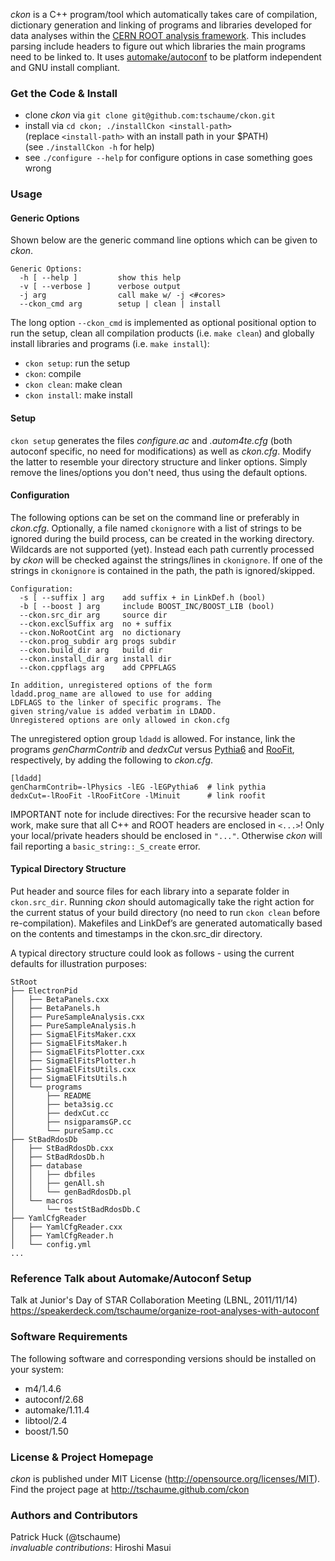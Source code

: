 *ckon* is a C++ program/tool which automatically takes care of
compilation, dictionary generation and linking of programs and libraries
developed for data analyses within the [CERN ROOT analysis
framework](http://root.cern.ch). This includes parsing include headers to
figure out which libraries the main programs need to be linked to. It uses
[automake/autoconf](http://www.gnu.org/software/autoconf/) to be platform
independent and GNU install compliant.

### Get the Code & Install

- clone *ckon* via ```git clone git@github.com:tschaume/ckon.git```
- install via ```cd ckon; ./installCkon <install-path>```  
  (replace ```<install-path>``` with an install path in your $PATH)  
  (see ```./installCkon -h``` for help)
- see ```./configure --help``` for configure options in case something goes
  wrong

### Usage

#### Generic Options

Shown below are the generic command line options which can be given to *ckon*.

```
Generic Options:
  -h [ --help ]         show this help
  -v [ --verbose ]      verbose output
  -j arg                call make w/ -j <#cores>
  --ckon_cmd arg        setup | clean | install
```

The long option ```--ckon_cmd``` is implemented as optional positional option
to run the setup, clean all compilation products (i.e. ```make clean```) and
globally install libraries and programs (i.e. ```make install```):

- ```ckon setup```: run the setup
- ```ckon```: compile
- ```ckon clean```: make clean
- ```ckon install```: make install

#### Setup
```ckon setup``` generates the files *configure.ac* and *.autom4te.cfg* (both
autoconf specific, no need for modifications) as well as *ckon.cfg*. Modify
the latter to resemble your directory structure and linker options. Simply
remove the lines/options you don't need, thus using the default options.

#### Configuration
The following options can be set on the command line or preferably in
*ckon.cfg*. Optionally, a file named ```ckonignore``` with a list of strings to
be ignored during the build process, can be created in the working directory.
Wildcards are not supported (yet). Instead each path currently processed by
*ckon* will be checked against the strings/lines in ```ckonignore```. If one of
the strings in ```ckonignore``` is contained in the path, the path is
ignored/skipped.

```
Configuration:
  -s [ --suffix ] arg    add suffix + in LinkDef.h (bool)
  -b [ --boost ] arg     include BOOST_INC/BOOST_LIB (bool)
  --ckon.src_dir arg     source dir
  --ckon.exclSuffix arg  no + suffix
  --ckon.NoRootCint arg  no dictionary
  --ckon.prog_subdir arg progs subdir
  --ckon.build_dir arg   build dir
  --ckon.install_dir arg install dir
  --ckon.cppflags arg    add CPPFLAGS

In addition, unregistered options of the form
ldadd.prog_name are allowed to use for adding
LDFLAGS to the linker of specific programs. The
given string/value is added verbatim in LDADD.
Unregistered options are only allowed in ckon.cfg
```

The unregistered option group ```ldadd``` is allowed. For instance, link the
programs *genCharmContrib* and *dedxCut* versus
[Pythia6](http://home.thep.lu.se/~torbjorn/Pythia.html) and
[RooFit](http://root.cern.ch/drupal/content/roofit), respectively, by adding the
following to *ckon.cfg*.

```
[ldadd]
genCharmContrib=-lPhysics -lEG -lEGPythia6  # link pythia
dedxCut=-lRooFit -lRooFitCore -lMinuit      # link roofit
```

IMPORTANT note for include directives: For the recursive header scan to work,
make sure that all C++ and ROOT headers are enclosed in ```<...>```! Only your
local/private headers should be enclosed in ```"..."```. Otherwise *ckon* will
fail reporting a ```basic_string::_S_create``` error.

#### Typical Directory Structure

Put header and source files for each library into a separate folder in
```ckon.src_dir```.  Running *ckon* should automagically take the right action
for the current status of your build directory (no need to run ```ckon clean```
before re-compilation). Makefiles and LinkDef’s are generated automatically
based on the contents and timestamps in the ckon.src_dir directory.

A typical directory structure could look as follows - using the current
defaults for illustration purposes:

```
StRoot
├── ElectronPid
│   ├── BetaPanels.cxx
│   ├── BetaPanels.h
│   ├── PureSampleAnalysis.cxx
│   ├── PureSampleAnalysis.h
│   ├── SigmaElFitsMaker.cxx
│   ├── SigmaElFitsMaker.h
│   ├── SigmaElFitsPlotter.cxx
│   ├── SigmaElFitsPlotter.h
│   ├── SigmaElFitsUtils.cxx
│   ├── SigmaElFitsUtils.h
│   └── programs
│       ├── README
│       ├── beta3sig.cc
│       ├── dedxCut.cc
│       ├── nsigparamsGP.cc
│       └── pureSamp.cc
├── StBadRdosDb
│   ├── StBadRdosDb.cxx
│   ├── StBadRdosDb.h
│   ├── database
│   │   ├── dbfiles
│   │   ├── genAll.sh
│   │   └── genBadRdosDb.pl
│   └── macros
│       └── testStBadRdosDb.C
├── YamlCfgReader
│   ├── YamlCfgReader.cxx
│   ├── YamlCfgReader.h
│   └── config.yml
...
```

### Reference Talk about Automake/Autoconf Setup

Talk at Junior's Day of STAR Collaboration Meeting (LBNL, 2011/11/14)  
https://speakerdeck.com/tschaume/organize-root-analyses-with-autoconf

### Software Requirements

The following software and corresponding versions should be installed on your
system:

- m4/1.4.6
- autoconf/2.68
- automake/1.11.4
- libtool/2.4
- boost/1.50

### License & Project Homepage

*ckon* is published under MIT License (http://opensource.org/licenses/MIT).  
Find the project page at http://tschaume.github.com/ckon

### Authors and Contributors
Patrick Huck (@tschaume)  
*invaluable contributions*: Hiroshi Masui
